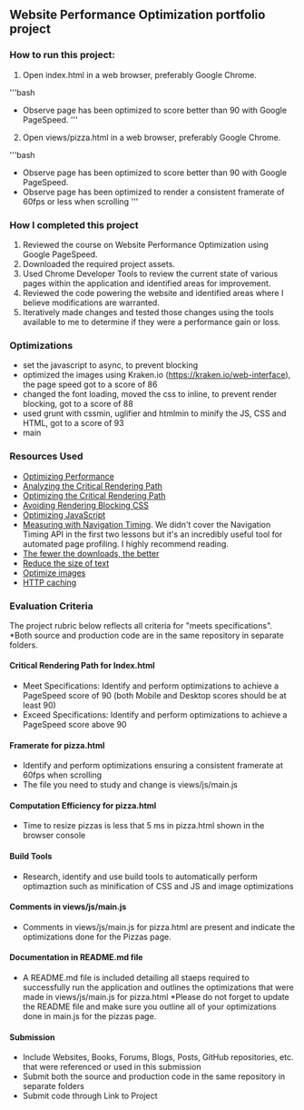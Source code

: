 ## Website Performance Optimization portfolio project

### How to run this project:
1. Open index.html in a web browser, preferably Google Chrome.

'''bash
* Observe page has been optimized to score better than 90 with Google PageSpeed.
'''

2. Open views/pizza.html in a web browser, preferably Google Chrome.

'''bash
* Observe page has been optimized to score better than 90 with Google PageSpeed.
* Observe page has been optimized to render a consistent framerate of 60fps or less when scrolling
'''

### How I completed this project
1. Reviewed the course on Website Performance Optimization using Google PageSpeed.
2. Downloaded the required project assets.
3. Used Chrome Developer Tools to review the current state of various pages within the application and identified areas for improvement.
4. Reviewed the code powering the website and identified areas where I believe modifications are warranted.
5. Iteratively made changes and tested those changes using the tools available to me to determine if they were a performance gain or loss.

### Optimizations 
*	set the javascript to async, to prevent blocking
*	optimized the images using Kraken.io (https://kraken.io/web-interface), the page speed got to a score of 86
*	changed the font loading, moved the css to inline, to prevent render blocking, got to a score of 88
*	used grunt with cssmin, uglifier and htmlmin to minify the JS, CSS and HTML, got to a score of 93
*	main

### Resources Used
* [Optimizing Performance](https://developers.google.com/web/fundamentals/performance/ "web performance")
* [Analyzing the Critical Rendering Path](https://developers.google.com/web/fundamentals/performance/critical-rendering-path/analyzing-crp.html "analyzing crp")
* [Optimizing the Critical Rendering Path](https://developers.google.com/web/fundamentals/performance/critical-rendering-path/optimizing-critical-rendering-path.html "optimize the crp!")
* [Avoiding Rendering Blocking CSS](https://developers.google.com/web/fundamentals/performance/critical-rendering-path/render-blocking-css.html "render blocking css")
* [Optimizing JavaScript](https://developers.google.com/web/fundamentals/performance/critical-rendering-path/adding-interactivity-with-javascript.html "javascript")
* [Measuring with Navigation Timing](https://developers.google.com/web/fundamentals/performance/critical-rendering-path/measure-crp.html "nav timing api"). We didn't cover the Navigation Timing API in the first two lessons but it's an incredibly useful tool for automated page profiling. I highly recommend reading.
* [The fewer the downloads, the better](https://developers.google.com/web/fundamentals/performance/optimizing-content-efficiency/eliminate-downloads.html)
* [Reduce the size of text](https://developers.google.com/web/fundamentals/performance/optimizing-content-efficiency/optimize-encoding-and-transfer.html)
* [Optimize images](https://developers.google.com/web/fundamentals/performance/optimizing-content-efficiency/image-optimization.html)
* [HTTP caching](https://developers.google.com/web/fundamentals/performance/optimizing-content-efficiency/http-caching.html)

### Evaluation Criteria
The project rubric below reflects all criteria for "meets specifications". 
*Both source and production code are in the same repository in separate folders.

#### Critical Rendering Path for Index.html
 * Meet Specifications: Identify and perform optimizations to achieve a PageSpeed score of 90 (both Mobile and Desktop scores should be at least 90)
 * Exceed Specifications: Identify and perform optimizations to achieve a PageSpeed score above 90

#### Framerate for pizza.html
 * Identify and perform optimizations ensuring a consistent framerate at 60fps when scrolling
 * The file you need to study and change is views/js/main.js

#### Computation Efficiency for pizza.html
* Time to resize pizzas is less that 5 ms in pizza.html shown in the browser console

#### Build Tools
* Research, identify and use build tools to automatically perform optimaztion such as minification of CSS and JS and image optimizations

#### Comments in views/js/main.js
* Comments in views/js/main.js for pizza.html are present and indicate the optimizations done for the Pizzas page.

#### Documentation in README.md file
* A README.md file is included detailing all staeps required to successfully run the application and outlines the optimizations that were made in views/js/main.js for pizza.html
*Please do not forget to update the README file and make sure you outline all of your optimizations done in main.js for the pizzas page.

#### Submission
* Include Websites, Books, Forums, Blogs, Posts, GitHub repositories, etc. that were referenced or used in this submission
* Submit both the source and production code in the same repository in separate folders
* Submit code through Link to Project

